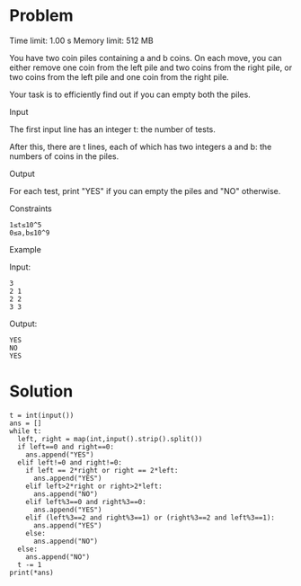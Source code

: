# Problem

Time limit: 1.00 s Memory limit: 512 MB

You have two coin piles containing a and b coins. On each move, you can either remove one coin from the left pile and two coins from the right pile, or two coins from the left pile and one coin from the right pile.

Your task is to efficiently find out if you can empty both the piles.

Input

The first input line has an integer t: the number of tests.

After this, there are t lines, each of which has two integers a and b: the numbers of coins in the piles.

Output

For each test, print "YES" if you can empty the piles and "NO" otherwise.

Constraints<br>
```
1≤t≤10^5
0≤a,b≤10^9
```
Example

Input:<br>
```
3
2 1
2 2
3 3
```
Output:<br>
```
YES
NO
YES
```

# Solution
```
t = int(input())
ans = []
while t:
  left, right = map(int,input().strip().split())
  if left==0 and right==0:
    ans.append("YES")
  elif left!=0 and right!=0:
    if left == 2*right or right == 2*left:
      ans.append("YES")
    elif left>2*right or right>2*left:
      ans.append("NO")
    elif left%3==0 and right%3==0:
      ans.append("YES")
    elif (left%3==2 and right%3==1) or (right%3==2 and left%3==1):
      ans.append("YES")
    else:
      ans.append("NO")
  else:
    ans.append("NO")
  t -= 1
print(*ans)
```

